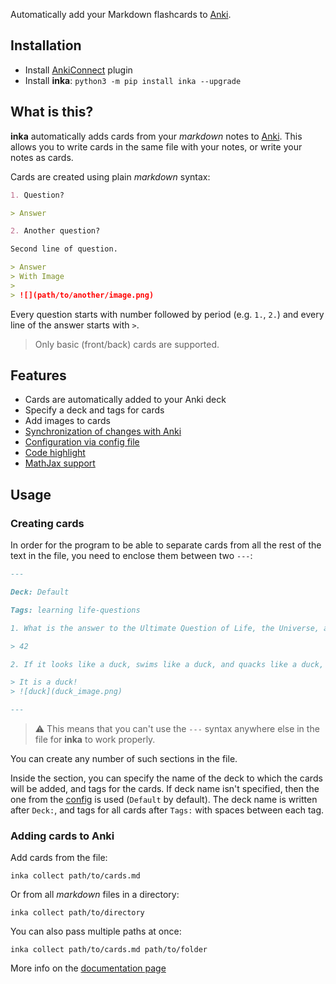 Automatically add your Markdown flashcards to [Anki](https://apps.ankiweb.net/).

## Installation

- Install [AnkiConnect](https://github.com/FooSoft/anki-connect) plugin
- Install **inka**: `python3 -m pip install inka --upgrade`

## What is this?

**inka** automatically adds cards from your *markdown* notes to [Anki](https://apps.ankiweb.net/). This allows you to
write cards in the same file with your notes, or write your notes as cards.

Cards are created using plain *markdown* syntax:

```markdown
1. Question?

> Answer

2. Another question?

Second line of question.

> Answer
> With Image
>
> ![](path/to/another/image.png)
```

Every question starts with number followed by period (e.g. `1.`, `2.`) and every line of the answer starts with `>`.

> Only basic (front/back) cards are supported.

## Features

- Cards are automatically added to your Anki deck
- Specify a deck and tags for cards
- Add images to cards
- [Synchronization of changes with Anki](https://github.com/lazy-void/inka/wiki/Synchronization-with-Anki)
- [Configuration via config file](https://github.com/lazy-void/inka/wiki/Config)
- [Code highlight](https://github.com/lazy-void/inka/wiki/Code-highlight)
- [MathJax support](https://github.com/lazy-void/inka/wiki/Mathjax)

## Usage

### Creating cards

In order for the program to be able to separate cards from all the rest of the text in the file, you need to enclose
them between two `---`:

```markdown
---

Deck: Default

Tags: learning life-questions

1. What is the answer to the Ultimate Question of Life, the Universe, and Everything?

> 42

2. If it looks like a duck, swims like a duck, and quacks like a duck, then what is it?

> It is a duck!
> ![duck](duck_image.png)

---
```

> :warning: This means that you can't use the `---` syntax anywhere else in the file for **inka** to work properly.

You can create any number of such sections in the file.

Inside the section, you can specify the name of the deck to which the cards will be added, and tags for the cards. If
deck name isn't specified, then the one from the [config](https://github.com/lazy-void/inka/wiki/Config) is
used (`Default` by default). The deck name is written after `Deck:`, and tags for all cards after `Tags:` with spaces
between each tag.

### Adding cards to Anki

Add cards from the file:

```commandline
inka collect path/to/cards.md
```

Or from all *markdown* files in a directory:

```commandline
inka collect path/to/directory
```

You can also pass multiple paths at once:

```commandline
inka collect path/to/cards.md path/to/folder
```

More info on the [documentation page](https://github.com/lazy-void/inka/wiki/Adding-cards-to-Anki)
